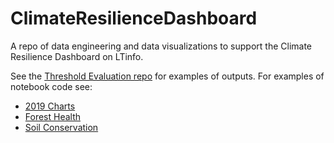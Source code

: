 # ClimateResilienceDashboard
A repo of data engineering and data visualizations to support the Climate Resilience Dashboard on LTinfo.

See the [Threshold Evaluation repo](https://github.com/trpa-agency/ThresholdEvaluation) for examples of outputs. For examples of notebook code see:
  * [2019 Charts](https://github.com/trpa-agency/ThresholdEvaluation/blob/master/Threshold%20Evaluation%20-%202019%20Charts.ipynb)
  * [Forest Health](https://github.com/trpa-agency/ThresholdEvaluation/blob/master/Threshold%20Evaluation%20-%20Forest%20Health.ipynb)
  * [Soil Conservation](https://github.com/trpa-agency/ThresholdEvaluation/blob/master/Threshold%20Evaluation%20-%20Soil%20Conservation%20Analysis.ipynb)

